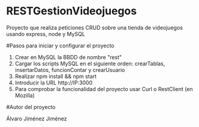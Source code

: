 # RESTGestionVideojuegos
Proyecto que realiza peticiones CRUD sobre una tienda de videojuegos usando express, node y MySQL

#Pasos para iniciar y configurar el proyecto

1. Crear en MySQL la BBDD de nombre "rest"
2. Cargar los scripts MySQL en el siguiente orden: crearTablas, insertarDatos, funcionContar y crearUsuario
3. Realizar npm install && npm start 
4. Introducir la URL http://IP:3000
5. Para comprobar la funcionalidad del proyecto usar Curl o RestClient (en Mozilla)

#Autor del proyecto

Álvaro Jiménez Jiménez
